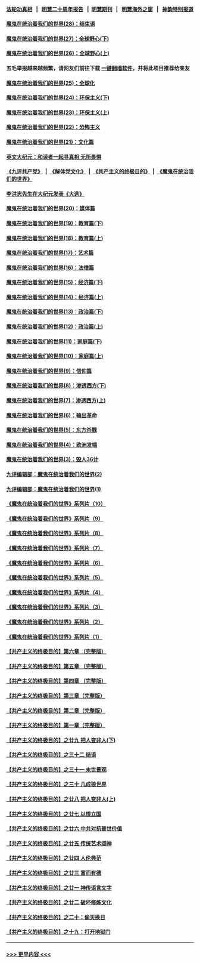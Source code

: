 #### [法轮功真相](https://github.com/gfw-breaker/truth/blob/master/README.md?t=0) &nbsp;&nbsp;|&nbsp;&nbsp; [明慧二十周年报告](https://github.com/gfw-breaker/mh-reports/blob/master/README.md?t=0) &nbsp;&nbsp;|&nbsp;&nbsp;[明慧期刊](https://github.com/gfw-breaker/mh-qikan) &nbsp;&nbsp;|&nbsp;&nbsp; [明慧海外之窗](https://github.com/gfw-breaker/mh-news/blob/master/README.md?t=0) &nbsp;&nbsp;|&nbsp;&nbsp; [神韵特别报道](https://github.com/gfw-breaker/mh-news/blob/master/shenyun.md?t=0)
#### [魔鬼在统治着我们的世界(28)：结束语](../pages/nsc422/n10936246.md?t=06122252) 
#### [魔鬼在统治着我们的世界(27)：全球野心(下)](../pages/nsc422/n10928319.md?t=06122252) 
#### [魔鬼在统治着我们的世界(26)：全球野心(上)](../pages/nsc422/n10900318.md?t=06122252) 
#### 五毛举报越来越频繁，请网友们前往下载 [一键翻墙软件](https://github.com/gfw-breaker/ssr-accounts)，并将此项目推荐给亲友
#### [魔鬼在统治着我们的世界(25)：全球化](../pages/nsc422/n10788205.md?t=06122252) 
#### [魔鬼在统治着我们的世界(24)：环保主义(下)](../pages/nsc422/n10695307.md?t=06122252) 
#### [魔鬼在统治着我们的世界(23)：环保主义(上)](../pages/nsc422/n10688613.md?t=06122252) 
#### [魔鬼在统治着我们的世界(22)：恐怖主义](../pages/nsc422/n10614727.md?t=06122252) 
#### [魔鬼在统治着我们的世界(21)：文化篇](../pages/nsc422/n10597706.md?t=06122252) 
#### [英文大纪元：和读者一起寻真相 无所畏惧](../pages/nsc422/n12542027.md?t=06122252) 
#### [《九评共产党》](https://github.com/begood0513/9ping.md/blob/master/README.md) &nbsp;|&nbsp; [《解体党文化》](../../../../jtdwh.md/blob/master/README.md)  &nbsp;|&nbsp; [《共产主义的终极目的》](../../../../gczydzjmd.md/blob/master/README.md) &nbsp;|&nbsp; [《魔鬼在统治我们的世界》](../../../../mgztzwmdsj.md/blob/master/README.md) 
#### [李洪志先生在大纪元发表《大选》](../pages/nsc422/n12534746.md?t=06122252) 
#### [魔鬼在统治着我们的世界(20)：媒体篇](../pages/nsc422/n10586579.md?t=06122252) 
#### [魔鬼在统治着我们的世界(19)：教育篇(下)](../pages/nsc422/n10564808.md?t=06122252) 
#### [魔鬼在统治着我们的世界(18)：教育篇(上)](../pages/nsc422/n10526970.md?t=06122252) 
#### [魔鬼在统治着我们的世界(17)：艺术篇](../pages/nsc422/n10499093.md?t=06122252) 
#### [魔鬼在统治着我们的世界(16)：法律篇](../pages/nsc422/n10485969.md?t=06122252) 
#### [魔鬼在统治着我们的世界(15)：经济篇(下)](../pages/nsc422/n10469975.md?t=06122252) 
#### [魔鬼在统治着我们的世界(14)：经济篇(上)](../pages/nsc422/n10457370.md?t=06122252) 
#### [魔鬼在统治着我们的世界(13)：政治篇(下)](../pages/nsc422/n10448270.md?t=06122252) 
#### [魔鬼在统治着我们的世界(12)：政治篇(上)](../pages/nsc422/n10444576.md?t=06122252) 
#### [魔鬼在统治着我们的世界(11)：家庭篇(下)](../pages/nsc422/n10440961.md?t=06122252) 
#### [魔鬼在统治着我们的世界(10)：家庭篇(上)](../pages/nsc422/n10435448.md?t=06122252) 
#### [魔鬼在统治着我们的世界(9)：信仰篇](../pages/nsc422/n10432159.md?t=06122252) 
#### [魔鬼在统治着我们的世界(8)：渗透西方(下)](../pages/nsc422/n10429603.md?t=06122252) 
#### [魔鬼在统治着我们的世界(7)：渗透西方(上)](../pages/nsc422/n10426013.md?t=06122252) 
#### [魔鬼在统治着我们的世界(6)：输出革命](../pages/nsc422/n10421536.md?t=06122252) 
#### [魔鬼在统治着我们的世界(5)：东方杀戮](../pages/nsc422/n10417707.md?t=06122252) 
#### [魔鬼在统治着我们的世界(4)：欧洲发端](../pages/nsc422/n10414890.md?t=06122252) 
#### [魔鬼在统治着我们的世界(3)：毁人36计](../pages/nsc422/n10411583.md?t=06122252) 
#### [九评编辑部：魔鬼在统治着我们的世界(2)](../pages/nsc422/n10410036.md?t=06122252) 
#### [九评编辑部：魔鬼在统治着我们的世界(1)](../pages/nsc422/n10406825.md?t=06122252) 
#### [《魔鬼在统治着我们的世界》系列片（10）](../pages/nsc422/n12292670.md?t=06122252) 
#### [《魔鬼在统治着我们的世界》系列片（9）](../pages/nsc422/n12290859.md?t=06122252) 
#### [《魔鬼在统治着我们的世界》系列片（8）](../pages/nsc422/n12287445.md?t=06122252) 
#### [《魔鬼在统治着我们的世界》系列片（7）](../pages/nsc422/n12283425.md?t=06122252) 
#### [《魔鬼在统治着我们的世界》系列片（6）](../pages/nsc422/n12282314.md?t=06122252) 
#### [《魔鬼在统治着我们的世界》系列片（5）](../pages/nsc422/n12281419.md?t=06122252) 
#### [《魔鬼在统治着我们的世界》系列片（4）](../pages/nsc422/n12274024.md?t=06122252) 
#### [《魔鬼在统治着我们的世界》系列片（3）](../pages/nsc422/n12271322.md?t=06122252) 
#### [《魔鬼在统治着我们的世界》系列片（2）](../pages/nsc422/n12269049.md?t=06122252) 
#### [《魔鬼在统治着我们的世界》系列片（1）](../pages/nsc422/n12267575.md?t=06122252) 
#### [【共产主义的终极目的】第六章 （完整版）](../pages/nsc422/n11428913.md?t=06122252) 
#### [【共产主义的终极目的】第五章 （完整版）](../pages/nsc422/n11428912.md?t=06122252) 
#### [【共产主义的终极目的】第四章 （完整版）](../pages/nsc422/n11428907.md?t=06122252) 
#### [【共产主义的终极目的】第三章（完整版）](../pages/nsc422/n11428848.md?t=06122252) 
#### [【共产主义的终极目的】第二章（完整版）](../pages/nsc422/n11428831.md?t=06122252) 
#### [【共产主义的终极目的】第一章（完整版）](../pages/nsc422/n11417651.md?t=06122252) 
#### [【共产主义的终极目的】之廿九 把人变非人(下)](../pages/nsc422/n11344140.md?t=06122252) 
#### [【共产主义的终极目的】之三十二 结语](../pages/nsc422/n11360535.md?t=06122252) 
#### [【共产主义的终极目的】之三十一 末世景观](../pages/nsc422/n11351129.md?t=06122252) 
#### [【共产主义的终极目的】之三十 几成狼世界](../pages/nsc422/n11348280.md?t=06122252) 
#### [【共产主义的终极目的】之廿八 把人变非人(上)](../pages/nsc422/n11340492.md?t=06122252) 
#### [【共产主义的终极目的】之廿七 以恨立国](../pages/nsc422/n11336944.md?t=06122252) 
#### [【共产主义的终极目的】之廿六 中共对抗普世价值](../pages/nsc422/n11324785.md?t=06122252) 
#### [【共产主义的终极目的】之廿五 传统艺术颂神](../pages/nsc422/n11296396.md?t=06122252) 
#### [【共产主义的终极目的】之廿四 人伦典范](../pages/nsc422/n11296397.md?t=06122252) 
#### [【共产主义的终极目的】之廿三 富而有德](../pages/nsc422/n11283598.md?t=06122252) 
#### [【共产主义的终极目的】之廿一 神传语言文字](../pages/nsc422/n11263265.md?t=06122252) 
#### [【共产主义的终极目的】之廿二 破坏修炼文化](../pages/nsc422/n11245728.md?t=06122252) 
#### [【共产主义的终极目的】之二十：偷天换日](../pages/nsc422/n11238846.md?t=06122252) 
#### [【共产主义的终极目的】之十九：打开地狱门](../pages/nsc422/n11206376.md?t=06122252) 

----
#### [ >>> 更早内容 <<< ](../indexes/nsc422-earlier.md)
